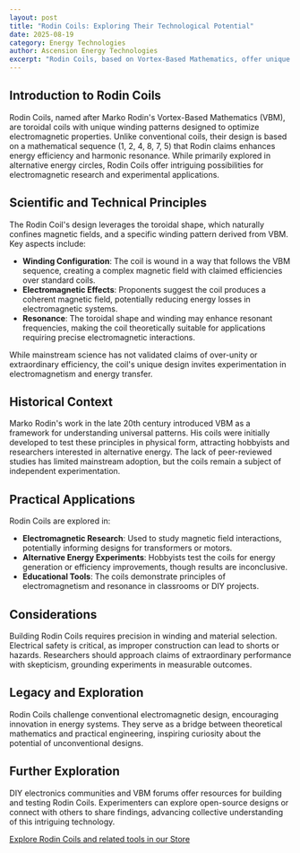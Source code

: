 ```yaml
---
layout: post
title: "Rodin Coils: Exploring Their Technological Potential"
date: 2025-08-19
category: Energy Technologies
author: Ascension Energy Technologies
excerpt: "Rodin Coils, based on Vortex-Based Mathematics, offer unique electromagnetic properties that challenge conventional coil design and inspire alternative energy research."
---
```


## Introduction to Rodin Coils

Rodin Coils, named after Marko Rodin's Vortex-Based Mathematics (VBM), are toroidal coils with unique winding patterns designed to optimize electromagnetic properties. Unlike conventional coils, their design is based on a mathematical sequence (1, 2, 4, 8, 7, 5) that Rodin claims enhances energy efficiency and harmonic resonance. While primarily explored in alternative energy circles, Rodin Coils offer intriguing possibilities for electromagnetic research and experimental applications.

## Scientific and Technical Principles

The Rodin Coil's design leverages the toroidal shape, which naturally confines magnetic fields, and a specific winding pattern derived from VBM. Key aspects include:

- **Winding Configuration**: The coil is wound in a way that follows the VBM sequence, creating a complex magnetic field with claimed efficiencies over standard coils.
- **Electromagnetic Effects**: Proponents suggest the coil produces a coherent magnetic field, potentially reducing energy losses in electromagnetic systems.
- **Resonance**: The toroidal shape and winding may enhance resonant frequencies, making the coil theoretically suitable for applications requiring precise electromagnetic interactions.

While mainstream science has not validated claims of over-unity or extraordinary efficiency, the coil's unique design invites experimentation in electromagnetism and energy transfer.

## Historical Context

Marko Rodin's work in the late 20th century introduced VBM as a framework for understanding universal patterns. His coils were initially developed to test these principles in physical form, attracting hobbyists and researchers interested in alternative energy. The lack of peer-reviewed studies has limited mainstream adoption, but the coils remain a subject of independent experimentation.

## Practical Applications

Rodin Coils are explored in:

- **Electromagnetic Research**: Used to study magnetic field interactions, potentially informing designs for transformers or motors.
- **Alternative Energy Experiments**: Hobbyists test the coils for energy generation or efficiency improvements, though results are inconclusive.
- **Educational Tools**: The coils demonstrate principles of electromagnetism and resonance in classrooms or DIY projects.

## Considerations

Building Rodin Coils requires precision in winding and material selection. Electrical safety is critical, as improper construction can lead to shorts or hazards. Researchers should approach claims of extraordinary performance with skepticism, grounding experiments in measurable outcomes.

## Legacy and Exploration

Rodin Coils challenge conventional electromagnetic design, encouraging innovation in energy systems. They serve as a bridge between theoretical mathematics and practical engineering, inspiring curiosity about the potential of unconventional designs.

## Further Exploration

DIY electronics communities and VBM forums offer resources for building and testing Rodin Coils. Experimenters can explore open-source designs or connect with others to share findings, advancing collective understanding of this intriguing technology.

[Explore Rodin Coils and related tools in our Store](/store/)
